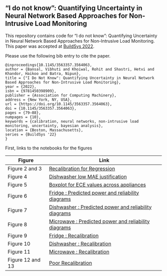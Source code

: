 “I do not know”: Quantifying Uncertainty in Neural Network
Based Approaches for Non-Intrusive Load Monitoring
-------------------

This repository contains code for “I do not know”: Quantifying Uncertainty in Neural Network Based Approaches for Non-Intrusive Load Monitoring. This paper was accepted at [BuildSys 2022](https://buildsys.acm.org/2022/).

Please use the following bib entry to cite the paper.
```
@inproceedings{10.1145/3563357.3564063,
author = {Bansal, Vibhuti and Khoiwal, Rohit and Shastri, Hetvi and Khandor, Haikoo and Batra, Nipun},
title = {"I Do Not Know": Quantifying Uncertainty in Neural Network Based Approaches for Non-Intrusive Load Monitoring},
year = {2022},
isbn = {9781450398909},
publisher = {Association for Computing Machinery},
address = {New York, NY, USA},
url = {https://doi.org/10.1145/3563357.3564063},
doi = {10.1145/3563357.3564063},
pages = {79–88},
numpages = {10},
keywords = {calibration, neural networks, non-intrusive load monitoring, uncertainty, bayesian analysis},
location = {Boston, Massachusetts},
series = {BuildSys '22}
}
```


First, links to the notebooks for the figures

| Figure| Link |
| --- | --- |
| Figure 2 and 3 | [Recalibration for Regression ](https://github.com/VibhutiBansal-11/NILM_Uncertainty/blob/master/notebooks/Calibration_regression.ipynb) |
| Figure 4 | [Dishwasher low MAE justification](https://github.com/VibhutiBansal-11/NILM_Uncertainty/blob/master/notebooks/dishwasher/s2p/comparison.ipynb) |
| Figure 5 | [Boxplot for ECE values across appliances](https://github.com/VibhutiBansal-11/NILM_Uncertainty/blob/master/notebooks/boxplot.ipynb)|
| Figure 6| [Fridge : Predicted power and reliability diagrams ](https://github.com/VibhutiBansal-11/NILM_Uncertainty/blob/master/notebooks/fridge/final_analysis.ipynb)|
| Figure 7| [Dishwasher : Predicted power and reliability diagrams ](https://github.com/VibhutiBansal-11/NILM_Uncertainty/blob/master/notebooks/dishwasher/final_analysis.ipynb)|
| Figure 8| [Microwave : Predicted power and reliability diagrams ](https://github.com/VibhutiBansal-11/NILM_Uncertainty/blob/master/notebooks/microwave/final_analysis.ipynb)|
| Figure 9 |[Fridge : Recalibration ](https://github.com/VibhutiBansal-11/NILM_Uncertainty/blob/master/notebooks/fridge/fill_between.ipynb)|
| Figure 10 |[Dishwasher : Recalibration ](https://github.com/VibhutiBansal-11/NILM_Uncertainty/blob/master/notebooks/dishwasher/fill_between.ipynb)|
| Figure 11|[Microwave : Recalibration ](https://github.com/VibhutiBansal-11/NILM_Uncertainty/blob/master/notebooks/dishwasher/fill_between.ipynb)|
| Figure 12 and 13 |[Poor Recalibration](https://github.com/VibhutiBansal-11/NILM_Uncertainty/blob/master/notebooks/fridge/s2p/gmlp/badcalimage.ipynb) |
